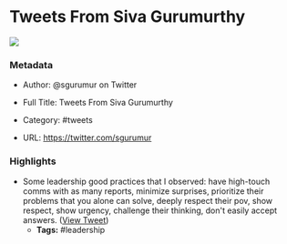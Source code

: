 # Tweets From Siva Gurumurthy

![](https://pbs.twimg.com/profile_images/536049942125502465/vMvKgmrP.jpeg)

### Metadata

- Author: @sgurumur on Twitter
- Full Title: Tweets From Siva Gurumurthy
- Category: #tweets


- URL: https://twitter.com/sgurumur

### Highlights

- Some leadership good practices that I observed: have high-touch comms with as many reports, minimize surprises, prioritize their problems that you alone can solve, deeply respect their pov, show respect, show urgency, challenge their thinking, don't easily accept answers. ([View Tweet](https://twitter.com/search?q=Some%20leadership%20good%20practices%20that%20I%20observed%3A%20have%20high-touch%20comms%20with%20as%20many%20reports%2C%20minimize%20surprises%2C%20prioritize%20their%20problems%20that%20you%20alone%20can%20solve%2C%20deeply%20respect%20their%20pov%2C%20show%20respect%2C%20show%20urgency%2C%20challenge%20their%20thinki%20%28from%3A%40sgurumur%29))
    - **Tags:** #leadership
